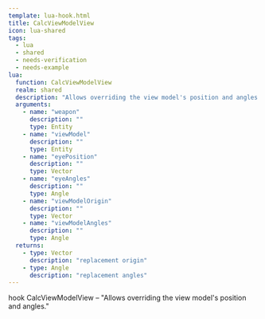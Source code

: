 ```yaml
---
template: lua-hook.html
title: CalcViewModelView
icon: lua-shared
tags:
  - lua
  - shared
  - needs-verification
  - needs-example
lua:
  function: CalcViewModelView
  realm: shared
  description: "Allows overriding the view model's position and angles."
  arguments:
    - name: "weapon"
      description: ""
      type: Entity
    - name: "viewModel"
      description: ""
      type: Entity
    - name: "eyePosition"
      description: ""
      type: Vector
    - name: "eyeAngles"
      description: ""
      type: Angle
    - name: "viewModelOrigin"
      description: ""
      type: Vector
    - name: "viewModelAngles"
      description: ""
      type: Angle
  returns:
    - type: Vector
      description: "replacement origin"
    - type: Angle
      description: "replacement angles"
---
```


<div class="lua__search__keywords">
hook CalcViewModelView &#x2013; "Allows overriding the view model's position and angles."
</div>
